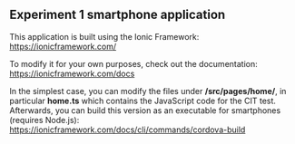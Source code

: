## Experiment 1 smartphone application

This application is built using the Ionic Framework: https://ionicframework.com/

To modify it for your own purposes, check out the documentation: https://ionicframework.com/docs

In the simplest case, you can modify the files under **/src/pages/home/**, in particular **home.ts** which contains the JavaScript code for the CIT test. Afterwards, you can build this version as an executable for smartphones (requires Node.js): https://ionicframework.com/docs/cli/commands/cordova-build
